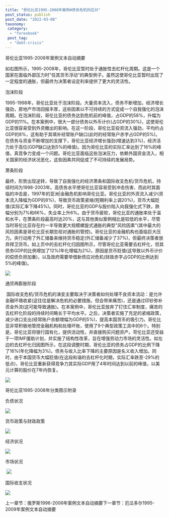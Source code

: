 ```yaml
---
title: "哥伦比亚1995-2008年案例#债务危机的应对"
post_status: publish
post_date: "2022-03-08"
taxonomy:
 category: 
  - "forexbook"
 post_tag: 
  - "debt-crisis"
---
```


哥伦比亚1995-2008年案例文本自动摘要

如右图所示，1995-2008年，哥伦比亚暂时处于通胀性去杠杆化周期。这是一个国家在面临外部压力时"任其货币浮动"的典型例子。虽然这使哥伦比亚暂时出现了一定程度的通胀，但最终为决策者设定利率提供了更大的灵活性。

泡沫阶段

1995-1998年，哥伦比亚处于泡沫阶段。大量资本流入，债务不断增加，经济增长强劲，房地产市场回报丰厚，这些因素以不可持续的方式促成一个自我强化的泡沫周期。在泡沫阶段，哥伦比亚的债务达到危机前的峰值，占GDP的58%，升幅为GDP的11%。在本案例中，很大一部分债务以外币计价(占GDP的30%)，这使哥伦比亚很容易受到外资撤出的影响。在这一阶段，哥伦比亚投资流入强劲，平均约占GDP的8%，这有助于其填补经常账户缺口(此时的经常账户赤字占GDP的5%)。在债务与资金不断增加的支撑下，哥伦比亚经济增长强劲(增速达到3%)，经济活力处于高位(GDP缺口达到5%的峰值)。因为哥伦比亚的实际汇率达到了16%的峰值，真竞争力变成一个问题。哥伦比亚面临这些泡沫压力，依赖外国资金流入，相关国家的经济状况恶化，这些因素共同促成了不可持续的发展局势。

萧条阶段

最终，形势出现逆转，导致了自我强化的经济萧条和国际收支危机/货币危机，持续时间为1998-2003年。高债务水平使哥伦比亚容易受到冲击伤害、而此时其面临的冲击是，1997年的亚洲|金融危机影响哥伦比亚。哥伦比亚的外资流入减少(资本流入降幅为GDP的8%)，导致货币政策紧缩(短期利率上调20%)，货币大幅贬值(实际汇率下降45%)。同时，哥伦比亚的GDP与股价陷入向我强化式下跌，跌幅分别为7%和66%，失业率上升6%。由于货币疲软，哥伦比亚的通胀率处于温和水平，在萧条阶段最高时达20%，这与其他类似案例相比是较低的水平，尽管当时哥伦比亚存在约一半导致更大规模螺旋式通胀的典型"风险因素"(其中最大的风险因素是哥伦比亚长期忽视对通胀的管控)。哥伦比亚的金融机构也面临巨大压力。央行动用了外汇储备来维持货币稳定(外汇储备减少了37%)，但最终决策者放弃捍卫货币。如上页中的去杠杆化归因图所示，尽管哥伦比亚需要去杠杆化，但其债务GDP的比例增加了12%(年化增幅为2%)，原因是货币贬值(这导致以外币计价的偿债负担加重)，以及政府需要举借新债应对危机(财政赤字占GDP的比例达到5%的峰值)。

![](https://img.dgrhw.net/upload/images/0/forexbook/2020/09/23/165403298.jpg)

通货再膨胀阶段

 国际收支危机/货币危机的演变主要取决于决策者如何处理不良资本流动：是允许金融环境收紧(这往往是解决危机的必要措施，但会带来痛苦)，还是通过印钞弥补资金外流(这可能导致通胀)。在本案例中，哥伦比亚放弃了钉住汇率制度，痛苦的去杠杆化阶段的持续时间略长于平均水平。之后，决策者实施了充足的紧缩政策，减少进口支出(经常账户余额增幅为GDP的5%)，提高本国货币的吸引力。哥伦比亚非常积极地管控金融机构和处理坏账，使用了9个典型政策工具中的6个。特别是，哥伦比亚将银行国有化，提供流动性，并直接购买问题资产。苛伦比亚还受益于一项IMF援助计划，并实施了结构性改革，旨在增强劳动力市场的灵活性。如左边的去杠杆化归因图所示，在这段调整时期，哥伦比亚的债务占GDP的比例下降了16%(年化降幅为3%)。债务与收入比率下降的主要原因是名义收入增加。同时，由于本国货币大幅贬值(在这段和谐的去杠杆化时期，实际汇率跌至-29%的低点)，哥伦比亚重新获得竞争力其实际GDP用了4年时间达到以前的峰值，以美元计算的股价在7年内恢复。

![](https://img.dgrhw.net/upload/images/0/forexbook/2020/09/23/165451782.jpg)

哥伦比亚1995-2008年分类图示附录

负债状况

![](https://img.dgrhw.net/upload/images/forexbook/2020/07/22/174841931.png)

货币政策与财政政策

![](https://img.dgrhw.net/upload/images/forexbook/2020/07/22/174853244.png)

经济状况

![](https://img.dgrhw.net/upload/images/forexbook/2020/07/22/174905978.png)

市场状况

 ![](https://img.dgrhw.net/upload/images/forexbook/2020/07/22/174920713.png)

国际收支状况

![](https://img.dgrhw.net/upload/images/forexbook/2020/07/22/174939151.png)

  

上一章节：俄罗斯1996-2006年案例文本自动摘要下一章节：厄瓜多尔1995-2009年案例文本自动摘要
